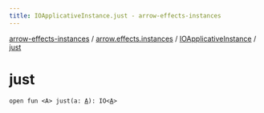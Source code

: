 ```yaml
---
title: IOApplicativeInstance.just - arrow-effects-instances
---
```


[arrow-effects-instances](../../index.html) / [arrow.effects.instances](../index.html) / [IOApplicativeInstance](index.html) / [just](./just.html)

# just

`open fun <A> just(a: `[`A`](just.html#A)`): IO<`[`A`](just.html#A)`>`